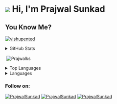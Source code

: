 <h1 align="left"><img src="https://media.giphy.com/media/hvRJCLFzcasrR4ia7z/giphy.gif" width="25px"> Hi, I'm Prajwal Sunkad</h1>

## You Know Me?

<p align="left"> <a href="https://github.com/Prajwalks04"><img src="https://komarev.com/ghpvc/?username=Prajwalks04&label=Profile%20views&color=0e75b6&style=flat" alt="vishupented" /></a> </p>

<details>
  <summary>GitHub Stats</summary>
  <br/>
<p align="left"> <a href="https://github.com/Prajwalks04"><img src="https://github-profile-trophy.vercel.app/?username=Prajwalks04" alt="Prajwalks" /></a> </p>

</details>

<p>&nbsp;<img align="center" src="https://github-readme-stats.vercel.app/api?username=Prajwalks04&show_icons=true&locale=en" alt="Prajwalks" /></p>

<details>
    <summary>Top Languages</summary>
    <br/>

[![Top Langs](https://github-readme-stats.vercel.app/api/top-langs/?username=Prajwalks04)](https://github.com/Prajwalks04)
</details>

<details>
    <summary>Languages</summary>
    <br/>
<p align="left"> <a href="https://www.gnu.org/software/bash/" target="_blank"> <img src="https://www.vectorlogo.zone/logos/gnu_bash/gnu_bash-icon.svg" alt="bash" width="40" height="40"/> </a> <a href="https://git-scm.com/" target="_blank"> <img src="https://github.com/Thomas-George-T/Thomas-George-T/raw/master/assets/git.svg" alt="git" width="40" height="40"/> </a> <a href="https://www.w3.org/html/" target="_blank"> <img src="https://raw.githubusercontent.com/devicons/devicon/master/icons/html5/html5-original-wordmark.svg" alt="html5" width="40" height="40"/> </a> <a href="https://www.python.org" target="_blank"> <img src="https://raw.githubusercontent.com/devicons/devicon/master/icons/python/python-original.svg" alt="python" width="40" height="40"/> </a> </p>

</details>

### Follow on:
[![PrajwalSunkad](https://img.icons8.com/fluent/48/000000/twitter.png)][twitter]
[![PrajwalSunkad](https://img.icons8.com/fluent/48/000000/instagram-new.png)][instagram]
[![PrajwalSunkad](https://img.icons8.com/fluent/48/000000/linkedin.png)][Linkedin]



[twitter]: https://twitter.com/vishupented04
[instagram]: https://instagram.com/vishupented.04
[linkedin]: https://www.linkedin.com/in/vishwanath-pented-044b6b252/
